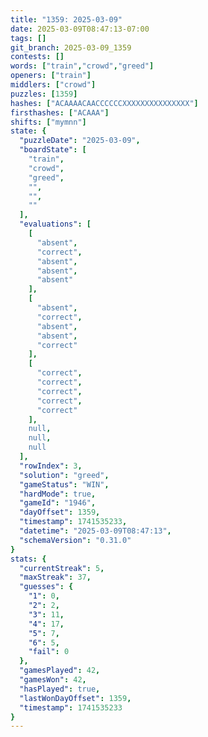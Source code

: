 ```yaml
---
title: "1359: 2025-03-09"
date: 2025-03-09T08:47:13-07:00
tags: []
git_branch: 2025-03-09_1359
contests: []
words: ["train","crowd","greed"]
openers: ["train"]
middlers: ["crowd"]
puzzles: [1359]
hashes: ["ACAAAACAACCCCCCXXXXXXXXXXXXXXX"]
firsthashes: ["ACAAA"]
shifts: ["mymnn"]
state: {
  "puzzleDate": "2025-03-09",
  "boardState": [
    "train",
    "crowd",
    "greed",
    "",
    "",
    ""
  ],
  "evaluations": [
    [
      "absent",
      "correct",
      "absent",
      "absent",
      "absent"
    ],
    [
      "absent",
      "correct",
      "absent",
      "absent",
      "correct"
    ],
    [
      "correct",
      "correct",
      "correct",
      "correct",
      "correct"
    ],
    null,
    null,
    null
  ],
  "rowIndex": 3,
  "solution": "greed",
  "gameStatus": "WIN",
  "hardMode": true,
  "gameId": "1946",
  "dayOffset": 1359,
  "timestamp": 1741535233,
  "datetime": "2025-03-09T08:47:13",
  "schemaVersion": "0.31.0"
}
stats: {
  "currentStreak": 5,
  "maxStreak": 37,
  "guesses": {
    "1": 0,
    "2": 2,
    "3": 11,
    "4": 17,
    "5": 7,
    "6": 5,
    "fail": 0
  },
  "gamesPlayed": 42,
  "gamesWon": 42,
  "hasPlayed": true,
  "lastWonDayOffset": 1359,
  "timestamp": 1741535233
}
---
```

<!-- more -->
